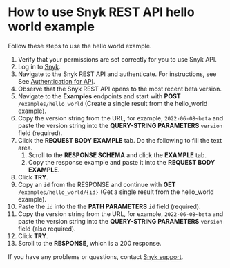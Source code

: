 # How to use Snyk REST API hello world example

Follow these steps to use the hello world example.

1. Verify that your permissions are set correctly for you to use Snyk API.
2. Log in to [Snyk](https://snyk.io/).
3. Navigate to the Snyk REST API and authenticate. For instructions, see See [Authentication for API](../../features/snyk-api-info/authentication-for-api.md).
4. Observe that the Snyk REST API opens to the most recent beta version.
5. Navigate to the **Examples** endpoints and start with **POST** `/examples/hello_world` (Create a single result from the hello\_world example).
6. Copy the version string from the URL, for example, `2022-06-08~beta` and paste the version string into the **QUERY-STRING PARAMETERS** `version` field (required).
7. Click the **REQUEST BODY EXAMPLE** tab. Do the following to fill the text area.
   1. Scroll to the **RESPONSE SCHEMA** and click the **EXAMPLE** tab.
   2. Copy the response example and paste it into the **REQUEST BODY EXAMPLE**.
8. Click **TRY**.
9. Copy an `id` from the RESPONSE and continue with **GET** `/examples/hello_world/{id}` (Get a single result from the hello\_world example).
10. Paste the `id` into the the **PATH PARAMETERS** `id` field (required).
11. Copy the version string from the URL, for example, `2022-06-08~beta` and paste the version string into the **QUERY-STRING PARAMETERS** `version` field (also required).
12. Click **TRY**.
13. Scroll to the **RESPONSE**, which is a 200 response.

If you have any problems or questions, contact [Snyk support](https://support.snyk.io/hc/en-us/requests/new).
